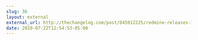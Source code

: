 ```yaml
---
slug: 36
layout: external
external_url: http://thechangelog.com/post/845912225/redmine-releases-1-0-release-candidate
date: 2010-07-22T12:54:53-05:00
---
```

